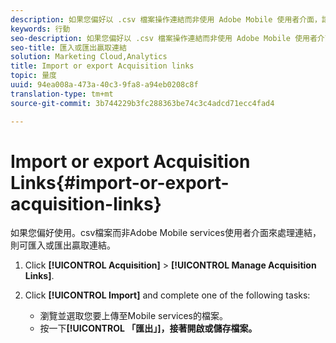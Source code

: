 ```yaml
---
description: 如果您偏好以 .csv 檔案操作連結而非使用 Adobe Mobile 使用者介面，請匯入或匯出贏取連結。
keywords: 行動
seo-description: 如果您偏好以 .csv 檔案操作連結而非使用 Adobe Mobile 使用者介面，請匯入或匯出贏取連結。
seo-title: 匯入或匯出贏取連結
solution: Marketing Cloud,Analytics
title: Import or export Acquisition links
topic: 量度
uuid: 94ea008a-473a-40c3-9fa8-a94eb0208c8f
translation-type: tm+mt
source-git-commit: 3b744229b3fc288363be74c3c4adcd71ecc4fad4

---
```



# Import or export Acquisition Links{#import-or-export-acquisition-links}

如果您偏好使用。csv檔案而非Adobe Mobile services使用者介面來處理連結，則可匯入或匯出贏取連結。

1. Click **[!UICONTROL Acquisition]** &gt; **[!UICONTROL Manage Acquisition Links]**.
1. Click **[!UICONTROL Import]** and complete one of the following tasks:

   * 瀏覽並選取您要上傳至Mobile services的檔案。
   * 按一下&#x200B;**[!UICONTROL 「匯出」]，接著開啟或儲存檔案。**

